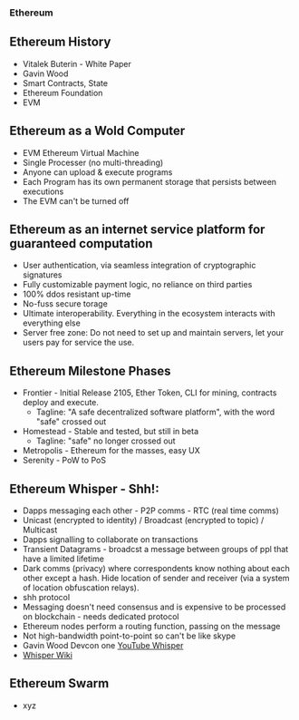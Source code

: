 ### Ethereum


## Ethereum History

* Vitalek Buterin - White Paper
* Gavin Wood
* Smart Contracts, State
* Ethereum Foundation
* EVM

## Ethereum as a Wold Computer

* EVM Ethereum Virtual Machine
* Single Processer (no multi-threading)
* Anyone can upload & execute programs
* Each Program has its own permanent storage that persists between executions
* The EVM can't be turned off

## Ethereum as an internet service platform for guaranteed computation

* User authentication, via seamless integration of cryptographic signatures
* Fully customizable payment logic, no reliance on third parties
* 100% ddos resistant up-time
* No-fuss secure torage
* Ultimate interoperability. Everything in the ecosystem interacts with everything else
* Server free zone: Do not need to set up and maintain servers, let your users pay for service the use.

## Ethereum Milestone Phases

* Frontier - Initial Release 2105, Ether Token, CLI for mining, contracts deploy and execute.
    * Tagline: "A safe decentralized software platform", with the word "safe" crossed out
* Homestead - Stable and tested, but still in beta
    * Tagline: "safe" no longer crossed out
* Metropolis - Ethereum for the masses, easy UX
* Serenity - PoW to PoS


## Ethereum Whisper - Shh!:

* Dapps messaging each other - P2P comms - RTC (real time comms)
* Unicast (encrypted to identity) / Broadcast (encrypted to topic) / Multicast
* Dapps signalling to collaborate on transactions
* Transient Datagrams - broadcst a message between groups of ppl that have a limited lifetime
* Dark comms (privacy) where correspondents know nothing about each other except a hash. Hide location of sender and receiver (via a system of location obfuscation relays).
* shh protocol
* Messaging doesn't need consensus and is expensive to be processed on blockchain - needs dedicated protocol
* Ethereum nodes perform a routing function, passing on the message
* Not high-bandwidth point-to-point so can't be like skype
* Gavin Wood Devcon one [YouTube Whisper](https://www.youtube.com/watch?v=U_nPoBVLPiw)
* [Whisper Wiki](https://github.com/ethereum/wiki/blob/master/Whisper.md)

## Ethereum Swarm

* xyz
